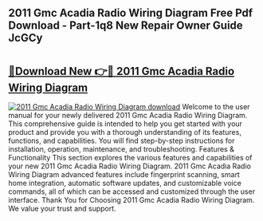 ## 2011 Gmc Acadia Radio Wiring Diagram Free Pdf Download - Part-1q8 New Repair Owner Guide JcGCy

# <h2><a href="http://dfp9pj.blite.top/?on=2011+Gmc+Acadia+Radio+Wiring+Diagram">🔗Download New 👉🔴 2011 Gmc Acadia Radio Wiring Diagram</a></h2>

[![2011 Gmc Acadia Radio Wiring Diagram download](https://i.imgur.com/lujVjoI.png)](http://dfp9pj.blite.top/?on=2011+Gmc+Acadia+Radio+Wiring+Diagram)
Welcome to the user manual for your newly delivered 2011 Gmc Acadia Radio Wiring Diagram. This comprehensive guide is intended to help you get started with your product and provide you with a thorough understanding of its features, functions, and capabilities. You will find step-by-step instructions for installation, operation, maintenance, and troubleshooting. Features & Functionality This section explores the various features and capabilities of your new 2011 Gmc Acadia Radio Wiring Diagram. 2011 Gmc Acadia Radio Wiring Diagram advanced features include fingerprint scanning, smart home integration, automatic software updates, and customizable voice commands, all of which can be accessed and customized through the user interface. Thank You for Choosing 2011 Gmc Acadia Radio Wiring Diagram. We value your trust and support.
